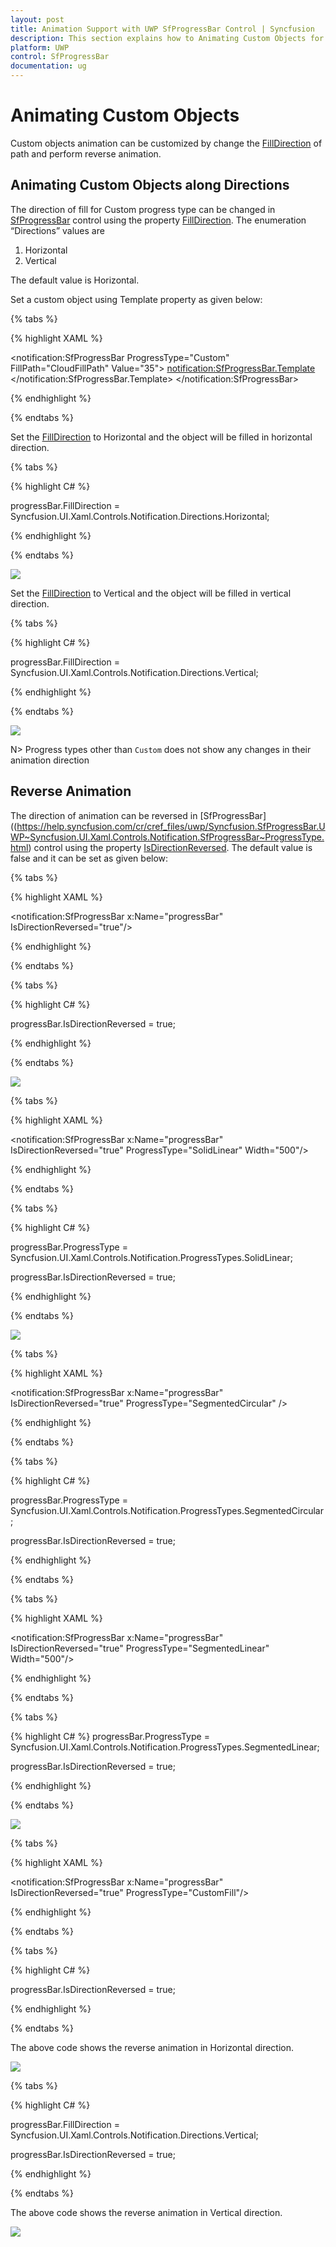 ```yaml
---
layout: post
title: Animation Support with UWP SfProgressBar Control | Syncfusion
description: This section explains how to Animating Custom Objects for Syncfusion SfProgressBar control for UWP
platform: UWP
control: SfProgressBar
documentation: ug
--- 
```


# Animating Custom Objects

Custom objects animation can be customized by change the [FillDirection](https://help.syncfusion.com/cr/cref_files/uwp/Syncfusion.SfProgressBar.UWP~Syncfusion.UI.Xaml.Controls.Notification.SfProgressBar~FillDirection.html) of path and perform reverse animation.

## Animating Custom Objects along Directions

The direction of fill for Custom progress type can be changed in [SfProgressBar](https://help.syncfusion.com/cr/cref_files/uwp/Syncfusion.SfProgressBar.UWP~Syncfusion.UI.Xaml.Controls.Notification.SfProgressBar~ProgressType.html) control using the property [FillDirection](https://help.syncfusion.com/cr/cref_files/uwp/Syncfusion.SfProgressBar.UWP~Syncfusion.UI.Xaml.Controls.Notification.SfProgressBar~FillDirection.html). The enumeration “Directions” values are 

1. Horizontal
2. Vertical

The default value is Horizontal. 

Set a custom object using Template property as given below:

{% tabs %}

{% highlight XAML %}

<notification:SfProgressBar ProgressType="Custom" FillPath="CloudFillPath" Value="35">
<notification:SfProgressBar.Template>
<ControlTemplate TargetType="notification:SfProgressBar">
<Viewbox>
<Grid>
<Path Data="F1M88.6366,20.4367C104.1566,20.4367,117.9286,29.6127,123.7326,43.2487C124.4526,44.9407,126.0886,46.1447,128.0046,46.5567C141.9406,49.5567,152.4046,61.6487,152.4046,76.0887C152.4046,92.7767,138.4526,106.3527,121.2846,106.3527L47.1966,106.3527C34.6246,106.3527,24.4046,96.3967,24.4046,84.1807C24.4046,71.9487,34.6246,62.0127,47.1966,62.0127C47.3606,62.0127,47.5206,62.0127,47.6846,62.0167C49.3766,62.0607,50.8006,60.8127,50.7006,59.2567C50.6646,58.6327,50.6446,58.0087,50.6446,57.3847C50.6446,37.0087,67.6886,20.4367,88.6366,20.4367" Fill="White" Stroke="#FF1196CD" StrokeThickness="1.5" Height="85.916" Stretch="Fill" Width="128" HorizontalAlignment="Center" VerticalAlignment="Center"/>
<Path x:Name="CloudFillPath" Data="F1M88.6366,20.4367C104.1566,20.4367,117.9286,29.6127,123.7326,43.2487C124.4526,44.9407,126.0886,46.1447,128.0046,46.5567C141.9406,49.5567,152.4046,61.6487,152.4046,76.0887C152.4046,92.7767,138.4526,106.3527,121.2846,106.3527L47.1966,106.3527C34.6246,106.3527,24.4046,96.3967,24.4046,84.1807C24.4046,71.9487,34.6246,62.0127,47.1966,62.0127C47.3606,62.0127,47.5206,62.0127,47.6846,62.0167C49.3766,62.0607,50.8006,60.8127,50.7006,59.2567C50.6646,58.6327,50.6446,58.0087,50.6446,57.3847C50.6446,37.0087,67.6886,20.4367,88.6366,20.4367" Fill="#FF1196CD" Height="85.916" Stretch="Fill" Width="128" HorizontalAlignment="Center" VerticalAlignment="Center"/>
</Grid>
</Viewbox>
</ControlTemplate>
</notification:SfProgressBar.Template>
</notification:SfProgressBar>

{% endhighlight %}

{% endtabs %}

Set the [FillDirection](https://help.syncfusion.com/cr/cref_files/uwp/Syncfusion.SfProgressBar.UWP~Syncfusion.UI.Xaml.Controls.Notification.SfProgressBar~FillDirection.html) to Horizontal and the object will be filled in horizontal direction.

{% tabs %}

{% highlight C# %}

progressBar.FillDirection = Syncfusion.UI.Xaml.Controls.Notification.Directions.Horizontal;

{% endhighlight %}

{% endtabs %}

![](Animating-Custom-Objects-images/Animating-Custom-Objects-img1.jpeg)


Set the [FillDirection](https://help.syncfusion.com/cr/cref_files/uwp/Syncfusion.SfProgressBar.UWP~Syncfusion.UI.Xaml.Controls.Notification.SfProgressBar~FillDirection.html) to Vertical and the object will be filled in vertical direction.

{% tabs %}

{% highlight C# %}

progressBar.FillDirection = Syncfusion.UI.Xaml.Controls.Notification.Directions.Vertical;

{% endhighlight %}

{% endtabs %}

![](Animating-Custom-Objects-images/Animating-Custom-Objects-img2.jpeg)


N> Progress types other than `Custom` does not show any changes in their animation direction

## Reverse Animation

The direction of animation can be reversed in [SfProgressBar]((https://help.syncfusion.com/cr/cref_files/uwp/Syncfusion.SfProgressBar.UWP~Syncfusion.UI.Xaml.Controls.Notification.SfProgressBar~ProgressType.html) control using the property [IsDirectionReversed](https://help.syncfusion.com/cr/cref_files/uwp/Syncfusion.SfProgressBar.UWP~Syncfusion.UI.Xaml.Controls.Notification.SfProgressBar~IsDirectionReversed.html). The default value is false and it can be set as given below:

{% tabs %}

{% highlight XAML %}

<notification:SfProgressBar x:Name="progressBar" IsDirectionReversed="true"/>

{% endhighlight %}

{% endtabs %}

{% tabs %}

{% highlight C# %}

progressBar.IsDirectionReversed = true;

{% endhighlight %}

{% endtabs %}

![](Animating-Custom-Objects-images/Animating-Custom-Objects-img3.jpeg)


{% tabs %}

{% highlight XAML %}

<notification:SfProgressBar x:Name="progressBar" IsDirectionReversed="true" ProgressType="SolidLinear" Width="500"/>

{% endhighlight %}

{% endtabs %}

{% tabs %}

{% highlight C# %}

progressBar.ProgressType = Syncfusion.UI.Xaml.Controls.Notification.ProgressTypes.SolidLinear;

progressBar.IsDirectionReversed = true;

{% endhighlight %}

{% endtabs %}

![](Animating-Custom-Objects-images/Animating-Custom-Objects-img4.jpeg)


{% tabs %}

{% highlight XAML %}

<notification:SfProgressBar x:Name="progressBar" IsDirectionReversed="true" ProgressType="SegmentedCircular"  />

{% endhighlight %}

{% endtabs %}

{% tabs %}

{% highlight C# %}

progressBar.ProgressType = Syncfusion.UI.Xaml.Controls.Notification.ProgressTypes.SegmentedCircular;

progressBar.IsDirectionReversed = true;

{% endhighlight %}

{% endtabs %}


{% tabs %}

{% highlight XAML %}

<notification:SfProgressBar x:Name="progressBar" IsDirectionReversed="true" ProgressType="SegmentedLinear" Width="500"/>

{% endhighlight %}

{% endtabs %}


{% tabs %}

{% highlight C# %}
progressBar.ProgressType = Syncfusion.UI.Xaml.Controls.Notification.ProgressTypes.SegmentedLinear;

progressBar.IsDirectionReversed = true;

{% endhighlight %}

{% endtabs %}

![](Animating-Custom-Objects-images/Animating-Custom-Objects-img5.jpeg)

{% tabs %}

{% highlight XAML %}

<notification:SfProgressBar x:Name="progressBar" IsDirectionReversed="true" ProgressType="CustomFill"/>

{% endhighlight %}

{% endtabs %}

{% tabs %}

{% highlight C# %}

progressBar.IsDirectionReversed = true;

{% endhighlight %}

{% endtabs %}


The above code shows the reverse animation in Horizontal direction.

![](Animating-Custom-Objects-images/Animating-Custom-Objects-img6.jpeg)


{% tabs %}

{% highlight C# %}

progressBar.FillDirection = Syncfusion.UI.Xaml.Controls.Notification.Directions.Vertical;

progressBar.IsDirectionReversed = true;

{% endhighlight %}

{% endtabs %}


The above code shows the reverse animation in Vertical direction.

![](Animating-Custom-Objects-images/Animating-Custom-Objects-img7.jpeg)